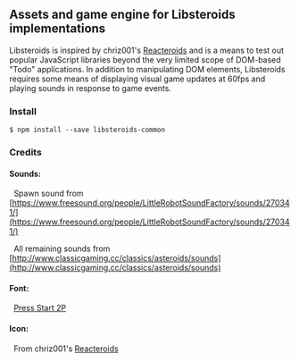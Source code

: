 ## Assets and game engine for Libsteroids implementations

Libsteroids is inspired by chriz001's [Reacteroids](https://github.com/chriz001/Reacteroids) and is a means to test out popular JavaScript libraries beyond the very limited scope of DOM-based "Todo" applications.  In addition to manipulating DOM elements, Libsteroids requires some means of displaying visual game updates at 60fps and playing sounds in response to game events.

### Install

```
$ npm install --save libsteroids-common
```

### Credits

#### Sounds:

&nbsp;&nbsp;Spawn sound from [https://www.freesound.org/people/LittleRobotSoundFactory/sounds/270341/](https://www.freesound.org/people/LittleRobotSoundFactory/sounds/270341/)

&nbsp;&nbsp;All remaining sounds from [http://www.classicgaming.cc/classics/asteroids/sounds](http://www.classicgaming.cc/classics/asteroids/sounds)

#### Font:

&nbsp;&nbsp;[Press Start 2P](http://www.fontspace.com/codeman38/press-start-2p)

#### Icon:

&nbsp;&nbsp;From chriz001's [Reacteroids](https://github.com/chriz001/Reacteroids)
